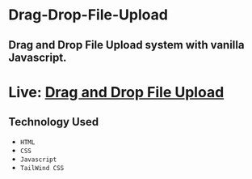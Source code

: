 # Drag-Drop-File-Upload
## Drag and Drop File Upload system with vanilla Javascript. 

# Live: [Drag and Drop File Upload](https://jobayerhosen.github.io/Drag-Drop-File-Upload/)

## Technology Used

- `HTML`
- `CSS`
- `Javascript`
- `TailWind CSS`
